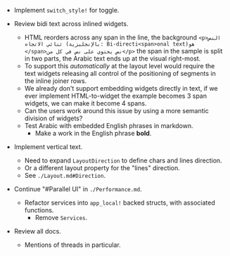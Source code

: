 * Implement `switch_style!` for toggle.

* Review bidi text across inlined widgets.
    - HTML reorders across any span in the line, the background
        `<p>النص ثنائي الاتجاه (بالإنجليزية: Bi-directi<span>onal text)‏ هو </span>نص يحتوي على نص في كل من</p>`
        the span in the sample is split in two parts, the Arabic text ends up at the visual right-most.
    - To support this *automatically* at the layout level would require the text widgets releasing all control of the
      positioning of segments in the inline joiner rows.
    - We already don't support embedding widgets directly in text, if we ever implement HTML-to-widget the example
        becomes 3 span widgets, we can make it become 4 spans.
    - Can the users work around this issue by using a more semantic division of widgets?
    - Test Arabic with embedded English phrases in markdown.
        - Make a work in the English phrase **bold**.

* Implement vertical text.
    - Need to expand `LayoutDirection` to define chars and lines direction.
    - Or a different layout property for the "lines" direction.
    - See `./Layout.md#Direction`.

* Continue "#Parallel UI" in `./Performance.md`.
    - Refactor services into `app_local!` backed structs, with associated functions.
        - Remove `Services`.

* Review all docs.
    - Mentions of threads in particular.